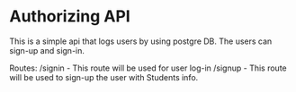 # Authorizing API
This is a simple api that logs users by using postgre DB. The users can sign-up and sign-in.

Routes:
/signin - This route will be used for user log-in
/signup - This route will be used to sign-up the user with Students info.
